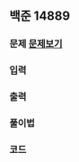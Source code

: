 ## 백준 14889 

### 문제 [문제보기](https://www.acmicpc.net/problem/14889)


### 입력


### 출력

### 풀이법



### 코드
```
```

